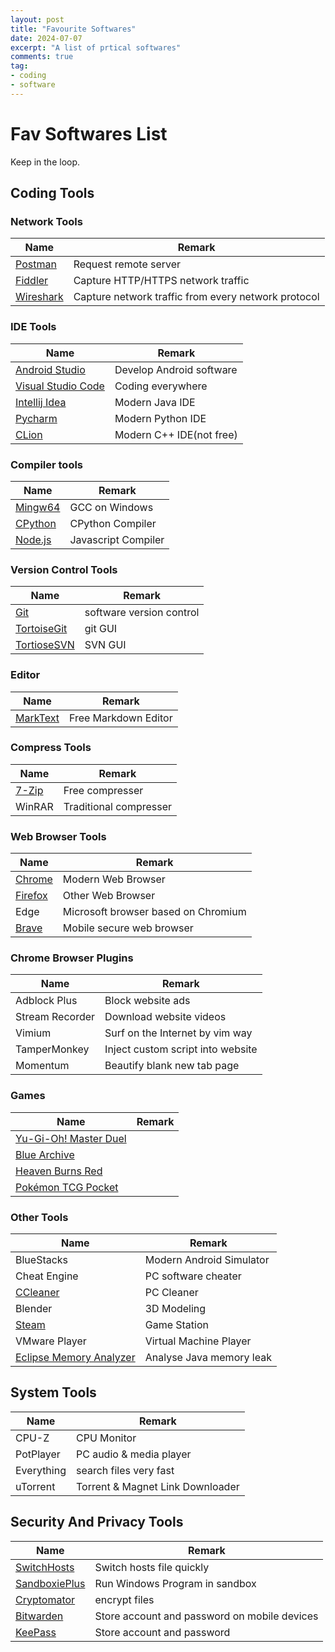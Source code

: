 ```yaml
---
layout: post
title: "Favourite Softwares"
date: 2024-07-07
excerpt: "A list of prtical softwares"
comments: true
tag:
- coding
- software
---
```


# Fav Softwares List

Keep in the loop.

## Coding Tools

### Network Tools

| Name | Remark |
| --- | --- |
| [Postman](https://www.postman.com/) | Request remote server |
| [Fiddler](https://www.telerik.com/fiddler)  | Capture HTTP/HTTPS network traffic |
| [Wireshark](https://www.wireshark.org/) | Capture network traffic from every network protocol |

### IDE Tools

| Name | Remark |
| --- | --- |
| [Android Studio](https://developer.android.com/studio?hl=zh-cn) | Develop Android software |
| [Visual Studio Code](https://code.visualstudio.com/) | Coding everywhere |
| [Intellij Idea](https://www.jetbrains.com/zh-cn/idea/) | Modern Java IDE |
| [Pycharm](https://www.jetbrains.com/pycharm/) | Modern Python IDE |
| [CLion](https://www.jetbrains.com/clion/) | Modern C++ IDE(not free) |

### Compiler tools

| Name | Remark |
| --- | --- |
| [Mingw64](https://www.mingw-w64.org/) | GCC on Windows |
| [CPython](https://www.python.org/) | CPython Compiler |
| [Node.js](https://nodejs.org/zh-cn) | Javascript Compiler |

### Version Control Tools

| Name | Remark |
| --- | --- |
| [Git](https://gitforwindows.org/) | software version control |
| [TortoiseGit](https://tortoisegit.org/) | git GUI |
| [TortioseSVN](https://tortoisesvn.net/downloads.zh.html) | SVN GUI |

### Editor

| Name | Remark |
| --- | --- |
| [MarkText](https://www.marktext.cc/) | Free Markdown Editor |

### Compress Tools

| Name | Remark |
| --- | --- |
| [7-Zip](https://www.7-zip.org/) | Free compresser |
| WinRAR | Traditional compresser |

### Web Browser Tools

| Name | Remark |
| --- | --- |
| [Chrome](https://www.google.com/intl/en_hk/chrome/) | Modern Web Browser |
| [Firefox](https://www.mozilla.org/en-US/firefox/new/) | Other Web Browser |
| Edge | Microsoft browser based on Chromium |
| [Brave](https://brave.com/) | Mobile secure web browser |

### Chrome Browser Plugins

| Name | Remark |
| --- | --- |
| Adblock Plus | Block website ads |
| Stream Recorder | Download website videos |
| Vimium | Surf on the Internet by vim way |
| TamperMonkey | Inject custom script into website |
| Momentum | Beautify blank new tab page |

### Games

| Name | Remark |
| --- | --- |
| [Yu-Gi-Oh! Master Duel](https://www.konami.com/yugioh/masterduel/asia/en/) | |
| [Blue Archive](https://bluearchive.nexon.com/home) | |
| [Heaven Burns Red](https://tw.heaven-burns-red.com/) | |
| [Pokémon TCG Pocket](https://www.pokemontcgpocket.com/tc/) | |

### Other Tools

| Name | Remark |
| --- | --- |
| BlueStacks | Modern Android Simulator |
| Cheat Engine | PC software cheater |
| [CCleaner](https://www.ccleaner.com/) | PC Cleaner |
| Blender | 3D Modeling |
| [Steam](https://store.steampowered.com/) | Game Station |
| VMware Player | Virtual Machine Player |
| [Eclipse Memory Analyzer](https://projects.eclipse.org/projects/tools.mat) | Analyse Java memory leak |

## System Tools

| Name | Remark |
| --- | --- |
| CPU-Z | CPU Monitor |
| PotPlayer | PC audio & media player |
| Everything | search files very fast |
| uTorrent | Torrent & Magnet Link Downloader |

## Security And Privacy Tools

| Name | Remark |
| --- | --- |
| [SwitchHosts](https://github.com/oldj/SwitchHosts) | Switch hosts file quickly |
| [SandboxiePlus](https://github.com/sandboxie-plus/Sandboxie) | Run Windows Program in sandbox |
| [Cryptomator](https://cryptomator.org/) | encrypt files |
| [Bitwarden](https://bitwarden.com/) | Store account and password on mobile devices |
| [KeePass](https://keepass.info/) | Store account and password |
